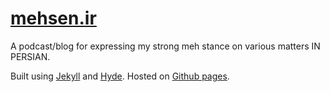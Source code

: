 # [mehsen.ir](https://mehsen.ir)

A podcast/blog for expressing my strong meh stance on various matters IN PERSIAN.

Built using [Jekyll](http://jekyllrb.com/) and [Hyde](http://hyde.getpoole.com/). Hosted on [Github pages](https://pages.github.com/).
